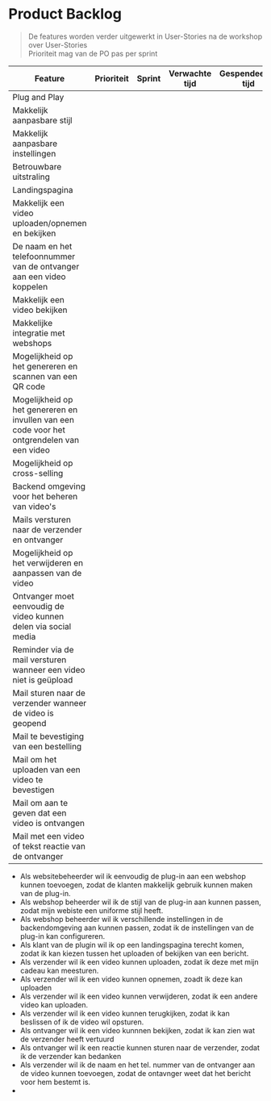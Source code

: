 # Product Backlog

> De features worden verder uitgewerkt in User-Stories na de workshop over User-Stories\
> Prioriteit mag van de PO pas per sprint

| Feature                                                                                    | Prioriteit | Sprint | Verwachte tijd | Gespendeerde tijd |
|--------------------------------------------------------------------------------------------|------------|--------|----------------|-------------------|
| Plug and Play                                                                              |            |        |                |                   |
| Makkelijk aanpasbare stijl                                                                 |            |        |                |                   |
| Makkelijk aanpasbare instellingen                                                          |            |        |                |                   |
| Betrouwbare uitstraling                                                                    |            |        |                |                   |
| Landingspagina                                                                             |            |        |                |                   |
| Makkelijk een video uploaden/opnemen en bekijken                                           |            |        |                |                   |
| De naam en het telefoonnummer van de ontvanger aan een video koppelen                      |            |        |                |                   |
| Makkelijk een video bekijken                                                               |            |        |                |                   |
| Makkelijke integratie met webshops                                                         |            |        |                |                   |
| Mogelijkheid op het genereren en scannen van een QR code                                   |            |        |                |                   |
| Mogelijkheid op het genereren en invullen van een code voor het ontgrendelen van een video |            |        |                |                   |
| Mogelijkheid op cross-selling                                                              |            |        |                |                   |
| Backend omgeving voor het beheren van video's                                              |            |        |                |                   |
| Mails versturen naar de verzender en ontvanger                                             |            |        |                |                   |
| Mogelijkheid op het verwijderen en aanpassen van de video                                  |            |        |                |                   |
| Ontvanger moet eenvoudig de video kunnen delen via social media                            |            |        |                |                   |
| Reminder via de mail versturen wanneer een video niet is geüpload                          |            |        |                |                   |
| Mail sturen naar de verzender wanneer de video is geopend                                  |            |        |                |                   |
| Mail te bevestiging van een bestelling                                                     |            |        |                |                   |
| Mail om het uploaden van een video te bevestigen                                           |            |        |                |                   |
| Mail om aan te geven dat een video is ontvangen                                            |            |        |                |                   |
| Mail met een video of tekst reactie van de ontvanger                                       |            |        |                |                   |


* Als websitebeheerder wil ik eenvoudig de plug-in aan een webshop kunnen toevoegen, zodat de klanten makkelijk gebruik kunnen maken van de plug-in.
* Als webshop beheerder wil ik de stijl van de plug-in aan kunnen passen, zodat mijn webiste een uniforme stijl heeft.
* Als webshop beheerder wil ik verschillende instellingen in de backendomgeving aan kunnen passen, zodat ik de instellingen van de plug-in kan configureren.
* Als klant van de plugin wil ik op een landingspagina terecht komen, zodat ik kan kiezen tussen het uploaden of bekijken van een bericht.
* Als verzender wil ik een video kunnen uploaden, zodat ik deze met mijn cadeau kan meesturen.
* Als verzender wil ik een video kunnen opnemen, zoadt ik deze kan uploaden
* Als verzender wil ik een video kunnen verwijderen, zodat ik een andere video kan uploaden.
* Als verzender wil ik een video kunnen terugkijken, zodat ik kan beslissen of ik de video wil opsturen.
* Als ontvanger wil ik een video kunnnen bekijken, zodat ik kan zien wat de verzender heeft vertuurd
* Als ontvanger wil ik een reactie kunnen sturen naar de verzender, zodat ik de verzender kan bedanken
* Als verzender wil ik de naam en het tel. nummer van de ontvanger aan de video kunnen toevoegen, zodat de ontavnger weet dat het bericht voor hem bestemt is.
* 
